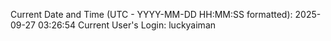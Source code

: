 Current Date and Time (UTC - YYYY-MM-DD HH:MM:SS formatted): 2025-09-27 03:26:54
Current User's Login: luckyaiman

